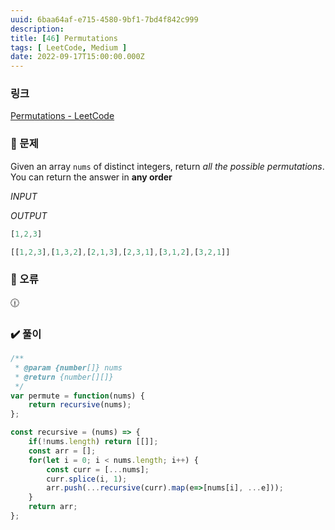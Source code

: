 ```yaml
---
uuid: 6baa64af-e715-4580-9bf1-7bd4f842c999
description: 
title: [46] Permutations
tags: [ LeetCode, Medium ]
date: 2022-09-17T15:00:00.000Z
---
```








### 링크

[Permutations - LeetCode](https://leetcode.com/problems/permutations/)

### 📝 문제

Given an array `nums` of distinct integers, return *all the possible permutations*. You can return the answer in **any order**

*INPUT*

*OUTPUT*

```jsx
[1,2,3]
```

```jsx
[[1,2,3],[1,3,2],[2,1,3],[2,3,1],[3,1,2],[3,2,1]]
```

### 🚨 오류

<aside>
🕧

</aside>

### ✔️ 풀이

```jsx
/**
 * @param {number[]} nums
 * @return {number[][]}
 */
var permute = function(nums) {
    return recursive(nums);
};

const recursive = (nums) => {
    if(!nums.length) return [[]];
    const arr = [];
    for(let i = 0; i < nums.length; i++) {
        const curr = [...nums];
        curr.splice(i, 1);
        arr.push(...recursive(curr).map(e=>[nums[i], ...e]));
    }
    return arr;
};
```